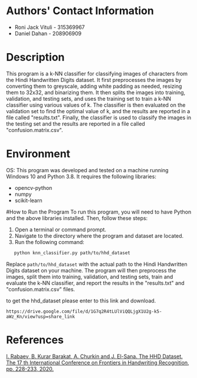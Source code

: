 # Authors' Contact Information
* Roni Jack Vituli - 315369967
* Daniel Dahan - 208906909

# Description

This program is a k-NN classifier for classifying images of characters from the Hindi Handwritten Digits dataset. 
It first preprocesses the images by converting them to greyscale, adding white padding as needed, resizing them to 32x32, and binarizing them.
It then splits the images into training, validation, and testing sets, and uses the training set to train a k-NN classifier using various values of k. 
The classifier is then evaluated on the validation set to find the optimal value of k, and the results are reported in a file called "results.txt". 
Finally, the classifier is used to classify the images in the testing set and the results are reported in a file called "confusion.matrix.csv".


# Environment
OS: This program was developed and tested on a machine running Windows 10 and Python 3.8. It requires the following libraries:
* opencv-python
* numpy
* scikit-learn

#How to Run the Program
To run this program, you will need to have Python and the above libraries installed. Then, follow these steps:

1. Open a terminal or command prompt.
2. Navigate to the directory where the program and dataset are located.
3. Run the following command:
```bash 
   python knn_classifier.py path/to/hhd_dataset
```
Replace ```path/to/hhd_dataset``` with the actual path to the Hindi Handwritten Digits dataset on your machine.
The program will then preprocess the images, split them into training, validation, and testing sets, train and evaluate the k-NN classifier, and report the results in the "results.txt" and "confusion.matrix.csv" files.

to get the hhd_dataset please enter to this link and download.

```
https://drive.google.com/file/d/1G7q2R4tLUlViQQLjgX1U2g-k5-aWz_Kn/view?usp=share_link
```


# References 

[I. Rabaev, B. Kurar Barakat, A. Churkin and J. El-Sana. The HHD Dataset. The 17 th International Conference on Frontiers in Handwriting
Recognition, pp. 228-233, 2020.](https://www.researchgate.net/publication/343880780_The_HHD_Dataset)
